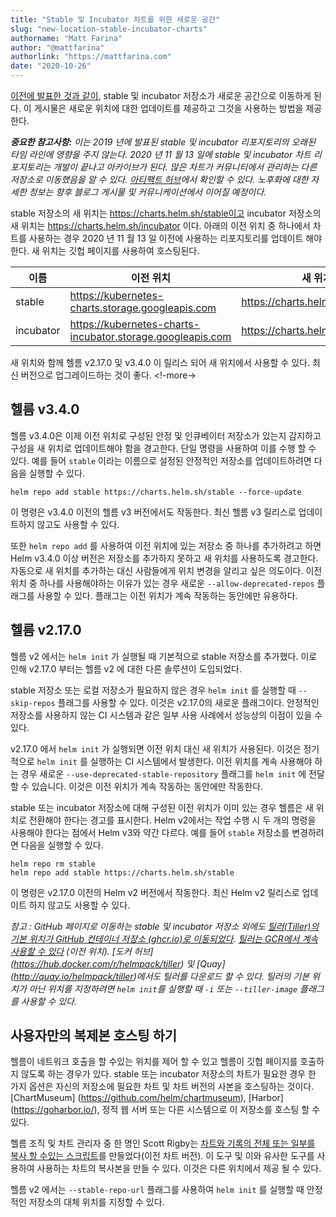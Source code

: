 ```yaml
---
title: "Stable 및 Incubator 차트를 위한 새로운 공간"
slug: "new-location-stable-incubator-charts"
authorname: "Matt Farina"
author: "@mattfarina"
authorlink: "https://mattfarina.com"
date: "2020-10-26"
---
```


[이전에 발표한 것과 같이](https://helm.sh/ko/blog/helm-turns-five/), stable 및 incubator 저장소가 새로운 공간으로 이동하게 된다. 
이 게시물은 새로운 위치에 대한 업데이트를 제공하고 그것을 사용하는 방법을 제공한다.

_**중요한 참고사항:** 이는 2019 년에 발표된 stable 및 incubator 리포지토리의 오래된 타임 라인에 영향을 주지 않는다. 
2020 년 11 월 13 일에 stable 및 incubator 차트 리포지토리는 개발이 끝나고 아카이브가 된다. 
많은 차트가 커뮤니티에서 관리하는 다른 저장소로 이동했음을 알 수 있다. 
[아티팩트 허브](https://artifacthub.io/)에서 확인할 수 있다. 
노후화에 대한 자세한 정보는 향후 블로그 게시물 및 커뮤니케이션에서 이어질 예정이다._

stable 저장소의 새 위치는 https://charts.helm.sh/stable이고 incubator 저장소의 새 위치는 https://charts.helm.sh/incubator 이다. 
아래의 이전 위치 중 하나에서 차트를 사용하는 경우 2020 년 11 월 13 일 이전에 사용하는 리포지토리를 업데이트 해야한다. 
새 위치는 깃헙 페이지를 사용하여 호스팅된다.

| 이름        | 이전 위치       | 새 위치        |
| --------- | ------------ | ------------ |
| stable    | https://kubernetes-charts.storage.googleapis.com | https://charts.helm.sh/stable |
| incubator | https://kubernetes-charts-incubator.storage.googleapis.com | https://charts.helm.sh/incubator |


새 위치와 함께 헬름 v2.17.0 및 v3.4.0 이 릴리스 되어 새 위치에서 사용할 수 있다. 
최신 버전으로 업그레이드하는 것이 좋다. <!-more->

## 헬름 v3.4.0

헬름 v3.4.0은 이제 이전 위치로 구성된 안정 및 인큐베이터 저장소가 있는지 감지하고 구성을 새 위치로 업데이트해야 함을 경고한다. 
단일 명령을 사용하여 이를 수행 할 수 있다. 
예를 들어 `stable` 이라는 이름으로 설정된 안정적인 저장소를 업데이트하려면 다음을 실행할 수 있다.

```
helm repo add stable https://charts.helm.sh/stable --force-update
```

이 명령은 v3.4.0 이전의 헬름 v3 버전에서도 작동한다. 
최신 헬름 v3 릴리스로 업데이트하지 않고도 사용할 수 있다.

또한 `helm repo add` 를 사용하여 이전 위치에 있는 저장소 중 하나를 추가하려고 하면 Helm v3.4.0 이상 버전은 저장소를 추가하지 못하고 새 위치를 사용하도록 경고한다. 
자동으로 새 위치를 추가하는 대신 사람들에게 위치 변경을 알리고 싶은 의도이다. 
이전 위치 중 하나를 사용해야하는 이유가 있는 경우 새로운 `--allow-deprecated-repos` 플래그를 사용할 수 있다. 
플래그는 이전 위치가 계속 작동하는 동안에만 유용하다.

## 헬름 v2.17.0

헬름 v2 에서는 `helm init` 가 실행될 때 기본적으로 stable 저장소를 추가했다. 
이로 인해 v2.17.0 부터는 헬름 v2 에 대한 다른 솔루션이 도입되었다.

stable 저장소 또는 로컬 저장소가 필요하지 않은 경우 `helm init` 를 실행할 때 `--skip-repos` 플래그를 사용할 수 있다. 
이것은 v2.17.0의 새로운 플래그이다. 
안정적인 저장소를 사용하지 않는 CI 시스템과 같은 일부 사용 사례에서 성능상의 이점이 있을 수 있다.

v2.17.0 에서 `helm init` 가 실행되면 이전 위치 대신 새 위치가 사용된다. 
이것은 정기적으로 `helm init` 를 실행하는 CI 시스템에서 발생한다. 
이전 위치를 계속 사용해야 하는 경우 새로운 `--use-deprecated-stable-repository` 플래그를 `helm init` 에 전달할 수 있습니다. 
이것은 이전 위치가 계속 작동하는 동안에만 작동한다.

stable 또는 incubator 저장소에 대해 구성된 이전 위치가 이미 있는 경우 헬름은 새 위치로 전환해야 한다는 경고를 표시한다. 
Helm v2에서는 작업 수행 시 두 개의 명령을 사용해야 한다는 점에서 
Helm v3와 약간 다르다. 
예를 들어 `stable` 저장소를 변경하려면 다음을 실행할 수 있다.

```
helm repo rm stable
helm repo add stable https://charts.helm.sh/stable
```

이 명령은 v2.17.0 이전의 Helm v2 버전에서 작동한다. 
최신 Helm v2 릴리스로 업데이트 하지 않고도 사용할 수 있다.

_참고 : GitHub 페이지로 이동하는 stable 및 incubator 저장소 외에도 
[틸러(Tiller)의 기본 위치가 GitHub 컨테이너 저장소 (ghcr.io)로 이동되었다](https://github.com/orgs/helm/packages/container/package/tiller). 
[틸러는 GCR에서 계속 사용할 수 있다](https://gcr.io/kubernetes-helm/tiller) (이전 위치). 
[도커 허브] (https://hub.docker.com/r/helmpack/tiller) 및 [Quay] (http://quay.io/helmpack/tiller)에서도 틸러를 다운로드 할 수 있다. 
틸러의 기본 위치가 아닌 위치를 지정하려면 `helm init`를 실행할 때 `-i` 또는 `--tiller-image` 플래그를 사용할 수 있다._

## 사용자만의 복제본 호스팅 하기

헬름이 네트워크 호출을 할 수있는 위치를 제어 할 수 있고 
헬름이 깃헙 페이지를 호출하지 않도록 하는 경우가 있다. 
stable 또는 incubator 저장소의 차트가 필요한 경우 한 가지 옵션은 
자신의 저장소에 필요한 차트 및 차트 버전의 사본을 호스팅하는 것이다. 
[ChartMuseum] (https://github.com/helm/chartmuseum), [Harbor] (https://goharbor.io/), 정적 웹 서버 또는 다른 시스템으로 이 저장소를 호스팅 할 수 있다.

헬름 조직 및 차트 관리자 중 한 명인 Scott Rigby는 [차트와 기록의 전체 또는 일부를 복사 할 수있는 스크립트](https://github.com/scottrigby/helm-adopt-package-history)를 만들었다(이전 차트 버전). 
이 도구 및 이와 유사한 도구를 사용하여 사용하는 차트의 복사본을 만들 수 있다. 
이것은 다른 위치에서 제공 될 수 있다.

헬름 v2 에서는 `--stable-repo-url` 플래그를 사용하여 `helm init` 를 실행할 때 
안정적인 저장소의 대체 위치를 지정할 수 있다.
